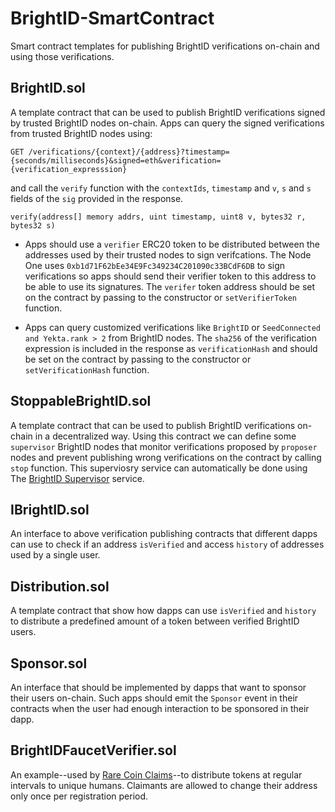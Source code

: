 # BrightID-SmartContract

Smart contract templates for publishing BrightID verifications on-chain and using those verifications.

## BrightID.sol

A template contract that can be used to publish BrightID verifications signed by trusted BrightID nodes on-chain.
Apps can query the signed verifications from trusted BrightID nodes using:

`GET /verifications/{context}/{address}?timestamp={seconds/milliseconds}&signed=eth&verification={verification_expresssion}`

and call the `verify` function with the `contextIds`, `timestamp` and `v`, `s` and `s` fields of the `sig` provided in the response.

`verify(address[] memory addrs, uint timestamp, uint8 v, bytes32 r, bytes32 s)`

- Apps should use a `verifier` ERC20 token to be distributed between the addresses used by their trusted nodes to sign verifcations.
The Node One uses `0xb1d71F62bEe34E9Fc349234C201090c33BCdF6DB` to sign verifications so apps should send their verifier token to this address
to be able to use its signatures. The `verifer` token address should be set on the contract by passing to the constructor or `setVerifierToken` function.

- Apps can query customized verifications like `BrightID` or `SeedConnected and Yekta.rank > 2` from BrightID nodes.
  The `sha256` of the verification expression is included in the response as `verificationHash` and should be set on the contract
  by passing to the constructor or `setVerificationHash` function.

## StoppableBrightID.sol

A template contract that can be used to publish BrightID verifications on-chain in a decentralized way.
Using this contract we can define some `supervisor` BrightID nodes that monitor verifications proposed by `proposer` nodes and prevent publishing wrong verifications on the contract by calling `stop` function. This superviosry service can automatically be done using The [BrightID Supervisor](https://github.com/BrightID/BrightID-Supervisor/) service.

## IBrightID.sol

An interface to above verification publishing contracts that different dapps can use to check if an address `isVerified`
and access `history` of addresses used by a single user.

## Distribution.sol

A template contract that show how dapps can use `isVerified` and `history` to distribute a predefined amount of a token between verified BrightID users.

## Sponsor.sol

An interface that should be implemented by dapps that want to sponsor their users on-chain. Such apps should emit the `Sponsor` event in their contracts when
the user had enough interaction to be sponsored in their dapp.

## BrightIDFaucetVerifier.sol

An example--used by [Rare Coin Claims](https://rare.fyi)--to distribute tokens at regular intervals to unique humans. Claimants are allowed to change their address only once per registration period.
